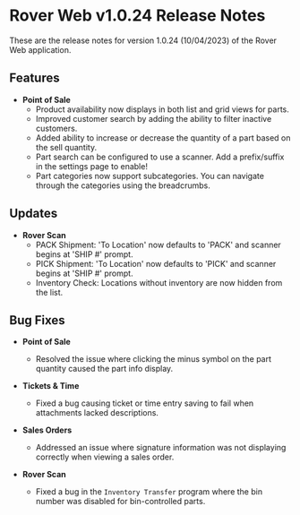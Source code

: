# Rover Web v1.0.24 Release Notes

<badge text= "Version 1.0.24" vertical="middle" />

<PageHeader />

These are the release notes for version 1.0.24 (10/04/2023) of the Rover Web application.

## Features

- **Point of Sale**
  - Product availability now displays in both list and grid views for parts.
  - Improved customer search by adding the ability to filter inactive customers.
  - Added ability to increase or decrease the quantity of a part based on the sell quantity.
  - Part search can be configured to use a scanner. Add a prefix/suffix in the settings page to enable!
  - Part categories now support subcategories. You can navigate through the categories using the breadcrumbs.


## Updates

- **Rover Scan**
  - PACK Shipment: 'To Location' now defaults to 'PACK' and scanner begins at 'SHIP #' prompt.
  - PICK Shipment: 'To Location' now defaults to 'PICK' and scanner begins at 'SHIP #' prompt.
  - Inventory Check: Locations without inventory are now hidden from the list.


## Bug Fixes

- **Point of Sale**
  - Resolved the issue where clicking the minus symbol on the part quantity caused the part info display.

- **Tickets & Time**
  - Fixed a bug causing ticket or time entry saving to fail when attachments lacked descriptions.

- **Sales Orders**
  - Addressed an issue where signature information was not displaying correctly when viewing a sales order.

- **Rover Scan**
  - Fixed a bug in the `Inventory Transfer` program where the bin number was disabled for bin-controlled parts.


<PageFooter />
